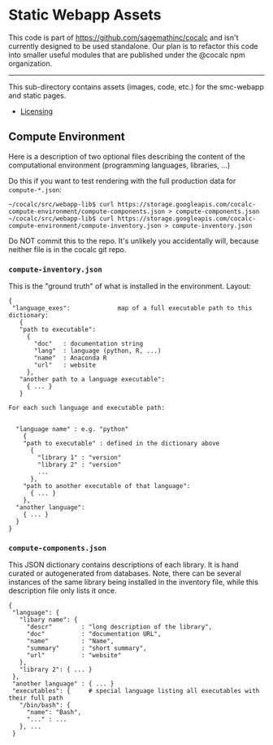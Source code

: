 # Static Webapp Assets


This code is part of https://github.com/sagemathinc/cocalc and isn't currently designed to be used standalone. Our plan is to refactor this code into smaller useful modules that are published under the @cocalc npm organization.

---

This sub-directory contains assets (images, code, etc.) for the smc-webapp and static pages.

* [Licensing](./LICENSE.md)

## Compute Environment

Here is a description of two optional files describing the content of the computational environment (programming languages, libraries, ...)

Do this if you want to test rendering with the full production data for `compute-*.json`:
```
~/cocalc/src/webapp-lib$ curl https://storage.googleapis.com/cocalc-compute-environment/compute-components.json > compute-components.json
~/cocalc/src/webapp-lib$ curl https://storage.googleapis.com/cocalc-compute-environment/compute-inventory.json > compute-inventory.json
```
Do NOT commit this to the repo.   It's unlikely you accidentally will, because
neither file is in the cocalc git repo.

### `compute-inventory.json`

This is the "ground truth" of what is installed in the environment. Layout:

```
{
 "language_exes":             map of a full executable path to this dictionary:
   {
   "path to executable":
     {
       "doc"   : documentation string
       "lang"  : language (python, R, ...)
       "name"  : Anaconda R
       "url"   : website
     },
   "another path to a language executable":
     { ... }
   }

For each such language and executable path:


  "language name" : e.g. "python"
    {
    "path to executable" : defined in the dictionary above
      {
        "library 1" : "version"
        "library 2" : "version"
        ...
      },
    "path to another executable of that language":
      { ... }
    },
  "another language":
    { ... }
  }
}
```

### `compute-components.json`

This JSON dictionary contains descriptions of each library. It is hand curated or autogenerated from databases. Note, there can be several instances of the same library being installed in the inventory file, while this description file only lists it once.

```
{
 "language": {
   "libary name": {
     "descr"        : "long description of the library",
     "doc"          : "documentation URL",
     "name"         : "Name",
     "summary"      : "short summary",
     "url"          : "website"
   },
   "library 2": { ... }
 },
 "another language" : { ... }
 "executables": {     # special language listing all executables with their full path
   "/bin/bash": {
     "name": "Bash",
     "..." : ...
   }, ...
 }
```